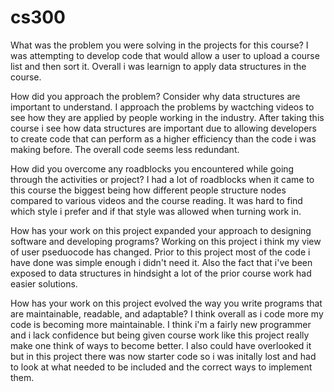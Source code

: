 # cs300
What was the problem you were solving in the projects for this course?
I was attempting to develop code that would allow a user to upload a course list and then sort it. Overall i was learnign to apply data structures in the course.

How did you approach the problem? Consider why data structures are important to understand.
I approach the problems by wactching videos to see how they are applied by people working in the industry. After taking this course i see how data structures are important due to allowing developers to create code that can perform as a higher efficiency than the code i was making before. The overall code seems less redundant.

How did you overcome any roadblocks you encountered while going through the activities or project?
I had a lot of roadblocks when it came to this course the biggest being how different people structure nodes compared to various videos and the course reading. It was hard to find which style i prefer and if that style was allowed when turning work in.

How has your work on this project expanded your approach to designing software and developing programs?
Working on this project i think my view of user pseduocode has changed. Prior to this project most of the code i have done was simple enough i didn't need it. Also the fact that i've been exposed to data structures in hindsight a lot of the prior course work had easier solutions.

How has your work on this project evolved the way you write programs that are maintainable, readable, and adaptable?
I think overall as i code more my code is becoming more maintainable. I think i'm a fairly new programmer and i lack confidence but being given course work like this project really make one think of ways to become better. I also could have overlooked it but in this project there was now starter code so i was initally lost and had to look at what needed to be included and the correct ways to implement them.
